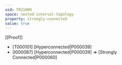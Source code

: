 ```yaml
---
uid: T021000
space: nested-interval-topology
property: strongly-connected
value: true
---
```

[[Proof]]

* [T000101] [Hyperconnected|P000039]
* [I000087] [Hyperconnected|P000039] => [Strongly Connected|P000060]

